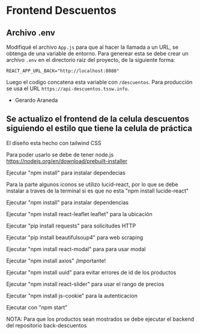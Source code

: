 # Frontend Descuentos

## Archivo .env

Modifiqué el archivo `App.js` para que al hacer la llamada a un URL, se obtenga de una variable de entorno. Para generear esta se debe crear un archivo `.env` en el directorio raiz del proyecto, de la siguiente forma:

```
REACT_APP_URL_BACK="http://localhost:8080"
```

Luego el codigo concatena esta variable con `/descuentos`. Para producción se usa el URL `https://api-descuentos.tssw.info`.

- Gerardo Araneda

## Se actualizo el frontend de la celula descuentos siguiendo el estilo que tiene la celula de práctica

El diseño esta hecho con tailwind CSS

Para poder usarlo se debe de tener node.js https://nodejs.org/en/download/prebuilt-installer

Ejecutar "npm install" para instalar dependecias

Para la parte algunos iconos se utilizo lucid-react, por lo que se debe instalar a traves de la terminal si es que no esta "npm install lucide-react"


Ejecutar "npm install" para instalar dependencias

Ejecutar "npm install react-leaflet leaflet" para la ubicación

Ejecutar "pip install requests" para solicitudes HTTP

Ejecutar "pip install beautifulsoup4" para web scraping

Ejecutar "npm install react-modal" para para usar modal

Ejecutar "npm install axios" ¡Importante!

Ejecutar "npm install uuid" para evitar errores de id de los productos

Ejecutar "npm install react-slider" para usar el rango de precios

Ejecutar "npm install js-cookie" para la autenticacion


Ejecutar con "npm start"


NOTA:
Para que los productos sean mostrados se debe ejecutar el backend del repositorio back-descuentos 